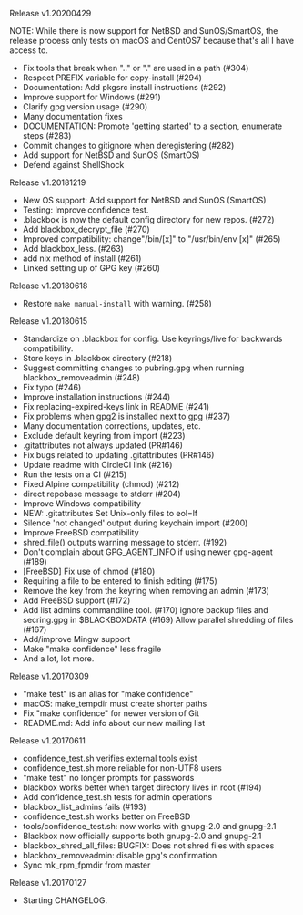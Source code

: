 Release v1.20200429

NOTE: While there is now support for NetBSD and SunOS/SmartOS, the
release process only tests on macOS and CentOS7 because that's all I
have access to.

* Fix tools that break when ".." or "." are used in a path (#304)
* Respect PREFIX variable for copy-install (#294)
* Documentation: Add pkgsrc install instructions (#292)
* Improve support for Windows (#291)
* Clarify gpg version usage (#290)
* Many documentation fixes
* DOCUMENTATION: Promote 'getting started' to a section, enumerate steps (#283)
* Commit changes to gitignore when deregistering (#282)
* Add support for NetBSD and SunOS (SmartOS)
* Defend against ShellShock


Release v1.20181219

* New OS support: Add support for NetBSD and SunOS (SmartOS)
* Testing: Improve confidence test.
* .blackbox is now the default config directory for new repos. (#272)
* Add blackbox_decrypt_file (#270)
* Improved compatibility: change"/bin/[x]" to "/usr/bin/env [x]" (#265)
* Add blackbox_less. (#263)
* add nix method of install (#261)
* Linked setting up of GPG key (#260)


Release v1.20180618

* Restore `make manual-install` with warning. (#258)

Release v1.20180615

* Standardize on .blackbox for config. Use keyrings/live for backwards compatibility.
* Store keys in .blackbox directory (#218)
* Suggest committing changes to pubring.gpg when running blackbox_removeadmin (#248)
* Fix typo (#246)
* Improve installation instructions (#244)
* Fix replacing-expired-keys link in README (#241)
* Fix problems when gpg2 is installed next to gpg (#237)
* Many documentation corrections, updates, etc.
* Exclude default keyring from import (#223)
* .gitattributes not always updated (PR#146)
* Fix bugs related to updating .gitattributes (PR#146)
* Update readme with CircleCI link (#216)
* Run the tests on a CI (#215)
* Fixed Alpine compatibility (chmod) (#212)
* direct repobase message to stderr (#204)
* Improve Windows compatibility
* NEW: .gitattributes Set Unix-only files to eol=lf
* Silence 'not changed' output during keychain import (#200)
* Improve FreeBSD compatibility
* shred_file() outputs warning message to stderr. (#192)
* Don't complain about GPG_AGENT_INFO if using newer gpg-agent (#189)
* [FreeBSD] Fix use of chmod (#180)
* Requiring a file to be entered to finish editing (#175)
* Remove the key from the keyring when removing an admin (#173)
* Add FreeBSD support (#172)
* Add list admins commandline tool. (#170)
ignore backup files and secring.gpg in $BLACKBOXDATA (#169)
Allow parallel shredding of files (#167)
* Add/improve Mingw support
* Make "make confidence" less fragile
* And a lot, lot more.

Release v1.20170309

* "make test" is an alias for "make confidence"
* macOS: make_tempdir must create shorter paths
* Fix "make confidence" for newer version of Git
* README.md: Add info about our new mailing list

Release v1.20170611

* confidence_test.sh verifies external tools exist
* confidence_test.sh more reliable for non-UTF8 users
* "make test" no longer prompts for passwords
* blackbox works better when target directory lives in root (#194)
* Add confidence_test.sh tests for admin operations
* blackbox_list_admins fails (#193)
* confidence_test.sh works better on FreeBSD
* tools/confidence_test.sh: now works with gnupg-2.0 and gnupg-2.1
* Blackbox now officially supports both gnupg-2.0 and gnupg-2.1
* blackbox_shred_all_files: BUGFIX: Does not shred files with spaces
* blackbox_removeadmin: disable gpg's confirmation
* Sync mk_rpm_fpmdir from master

Release v1.20170127

* Starting CHANGELOG.
